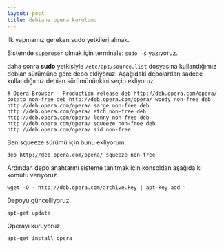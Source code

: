 ```yaml
---
layout: post
title: debiana opera kurulumu
---
```


İlk yapmamız gereken sudo yetkileri almak. 

Sistemde `superuser` olmak için terminale: `sudo -s` yazıyoruz.

daha sonra **sudo** yetkisiyle `/etc/apt/source.list` dosyasına kullandığımız debian sürümüne göre depo ekliyoruz. Aşağıdaki depolardan sadece kullandığımız debian sürümününkini seçip ekliyoruz.

`# Opera Browser - Production release
deb http://deb.opera.com/opera/ potato non-free
deb http://deb.opera.com/opera/ woody non-free
deb http://deb.opera.com/opera/ sarge non-free
deb http://deb.opera.com/opera/ etch non-free
deb http://deb.opera.com/opera/ lenny non-free
deb http://deb.opera.com/opera/ squeeze non-free
deb http://deb.opera.com/opera/ sid non-free`

Ben squeeze sürümü için bunu ekliyorum:

`deb http://deb.opera.com/opera/ squeeze non-free`

Ardından depo anahtarını sisteme tanıtmak için konsoldan aşağıda ki komutu veriyoruz.

`wget -O - http://deb.opera.com/archive.key | apt-key add -`

Depoyu güncelliyoruz.

`apt-get update`

Operayı kuruyoruz.

`apt-get install opera`









